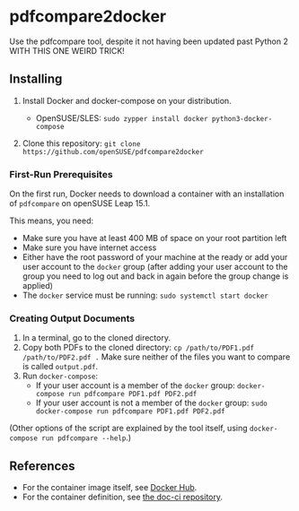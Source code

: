 # pdfcompare2docker

Use the pdfcompare tool, despite it not having been updated past Python 2
WITH THIS ONE WEIRD TRICK!

## Installing

1. Install Docker and docker-compose on your distribution.
   *  OpenSUSE/SLES: `sudo zypper install docker python3-docker-compose`

2. Clone this repository: `git clone https://github.com/openSUSE/pdfcompare2docker`


### First-Run Prerequisites

On the first run, Docker needs to download a container with an installation of `pdfcompare` on openSUSE Leap 15.1.

This means, you need:

*  Make sure you have at least 400 MB of space on your root partition left
*  Make sure you have internet access
*  Either have the root password of your machine at the ready or add your user account to the `docker` group (after adding your user account to the group you need to log out and back in again before the group change is applied)
*  The `docker` service must be running: `sudo systemctl start docker`


### Creating Output Documents

1. In a terminal, go to the cloned directory.
2. Copy both PDFs to the cloned directory: `cp /path/to/PDF1.pdf /path/to/PDF2.pdf .`
   Make sure neither of the files you want to compare is called `output.pdf`.
3. Run `docker-compose`:
   * If your user account is a member of the `docker` group: `docker-compose run pdfcompare PDF1.pdf PDF2.pdf`
   * If your user account is not a member of the `docker` group: `sudo docker-compose run pdfcompare PDF1.pdf PDF2.pdf`

(Other options of the script are explained by the tool itself, using `docker-compose run pdfcompare --help`.)

## References

* For the container image itself, see [Docker Hub](https://hub.docker.com/r/susedoc/pdfcompare).
* For the container definition, see [the doc-ci repository](https://github.com/openSUSE/doc-ci/tree/develop/build-pdfcompare-container).

